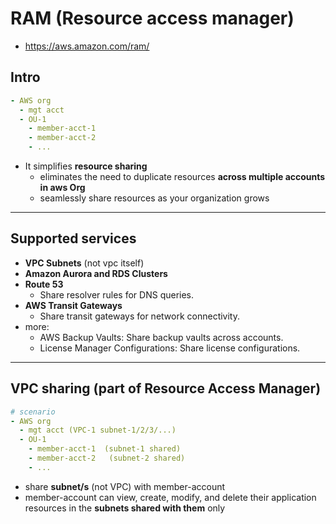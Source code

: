 # RAM (Resource access manager)
- https://aws.amazon.com/ram/
## Intro 
```yaml
- AWS org
  - mgt acct
  - OU-1
    - member-acct-1
    - member-acct-2
    - ...
```
- It simplifies **resource sharing** 
  - eliminates the need to duplicate resources **across multiple accounts in aws Org**
  - seamlessly share resources as your organization grows
---
## Supported services
- **VPC Subnets** (not vpc itself)
- **Amazon Aurora and RDS Clusters**
- **Route 53** 
  - Share resolver rules for DNS queries.
- **AWS Transit Gateways**
  - Share transit gateways for network connectivity.
- more:
  - AWS Backup Vaults: Share backup vaults across accounts.
  - License Manager Configurations: Share license configurations.
---

## VPC sharing (part of Resource Access Manager) 
```yaml
# scenario
- AWS org
  - mgt acct (VPC-1 subnet-1/2/3/...)
  - OU-1 
    - member-acct-1  (subnet-1 shared)
    - member-acct-2   (subnet-2 shared)
    - ...
```
- share **subnet/s** (not VPC) with member-account
- member-account can view, create, modify, and delete their application resources in the **subnets shared with them** only 
